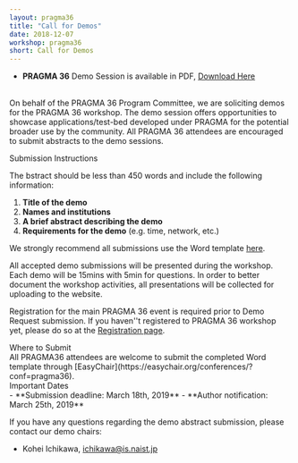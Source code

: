 ```yaml
---
layout: pragma36
title: "Call for Demos"
date: 2018-12-07
workshop: pragma36
short: Call for Demos
---
```

* <b>PRAGMA 36</b> Demo Session is available in PDF, <a href="http://myrgst.com/centra4-pragma36/PRAGMA36-DEMO-Session.pdf" target="new">Download Here</a><br><br>

On behalf of the PRAGMA 36 Program Committee, we are soliciting demos for the
PRAGMA 36 workshop. The demo session offers opportunities to showcase
applications/test-bed developed under PRAGMA for the potential broader use by
the community. All PRAGMA 36 attendees are encouraged to submit abstracts to
the demo sessions.

<div class="border36">Submission Instructions</div>

The bstract should be less than 450 words and include the following
information: 

1.	**Title of the demo**
2.	**Names and institutions**
3.	**A brief abstract describing the demo**
4.	**Requirements for the demo** (e.g. time, network, etc.)

We strongly recommend all submissions use the Word template 
<a href="/images/pragma36/PRAGMA36_Demo_Abstract_Template2.dotx">here</a>.<br>

All accepted demo submissions will be presented during the workshop.
Each demo will be 15mins with 5min for questions.
In order to better document the workshop activities, all presentations will be
collected for uploading to the website.

Registration for the main PRAGMA 36 event is required prior to Demo Request
submission. 
If you haven''t registered to PRAGMA 36 workshop yet, please do so at the
[Registration page](http://www.pragma-grid.net/pragma36-registration/). 

<div class="border36">Where to Submit</div>
All PRAGMA36 attendees are welcome to submit the completed Word template
through [EasyChair](https://easychair.org/conferences/?conf=pragma36).<br>


<div class="border36">Important Dates</div>
- **Submission deadline: March 18th, 2019**
- **Author notification: March 25th, 2019**


If you have any questions regarding the demo abstract submission, please
contact our demo chairs:
- Kohei Ichikawa, ichikawa@is.naist.jp


